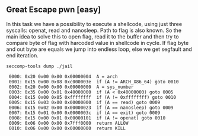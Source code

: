 ## Great Escape pwn [easy]
In this task we have a possibility to execute a shellcode, using just three syscalls: openat, read and nanosleep. Path to flag is also known. So the main idea to solve this to open flag, read it to the buffer and then try to compare byte of flag with harcoded value in shellcode in cycle. If flag byte and out byte are equals we jump into endless loop, else we get segfault and end iteration.


```
seccomp-tools dump ./jail
```

```
 0000: 0x20 0x00 0x00 0x00000004  A = arch
 0001: 0x15 0x00 0x08 0xc000003e  if (A != ARCH_X86_64) goto 0010
 0002: 0x20 0x00 0x00 0x00000000  A = sys_number
 0003: 0x35 0x00 0x01 0x40000000  if (A < 0x40000000) goto 0005
 0004: 0x15 0x00 0x05 0xffffffff  if (A != 0xffffffff) goto 0010
 0005: 0x15 0x03 0x00 0x00000000  if (A == read) goto 0009
 0006: 0x15 0x02 0x00 0x00000023  if (A == nanosleep) goto 0009
 0007: 0x15 0x01 0x00 0x0000003c  if (A == exit) goto 0009
 0008: 0x15 0x00 0x01 0x00000101  if (A != openat) goto 0010
 0009: 0x06 0x00 0x00 0x7fff0000  return ALLOW
 0010: 0x06 0x00 0x00 0x00000000  return KILL
```
